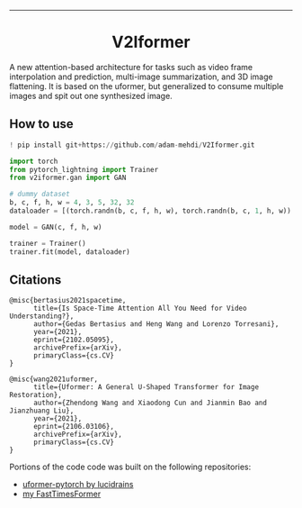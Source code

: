 ---

<div align="center">    
 
# V2Iformer

</div>

A new attention-based architecture for tasks such as video frame interpolation and prediction, multi-image summarization, and 3D image flattening. It is based on the uformer, but generalized to consume multiple images and spit out one synthesized image.

## How to use   
```python
! pip install git+https://github.com/adam-mehdi/V2Iformer.git

import torch
from pytorch_lightning import Trainer
from v2iformer.gan import GAN

# dummy dataset
b, c, f, h, w = 4, 3, 5, 32, 32
dataloader = [(torch.randn(b, c, f, h, w), torch.randn(b, c, 1, h, w)) for i in range(100)]

model = GAN(c, f, h, w)

trainer = Trainer()
trainer.fit(model, dataloader)
```

## Citations

```
@misc{bertasius2021spacetime,
      title={Is Space-Time Attention All You Need for Video Understanding?}, 
      author={Gedas Bertasius and Heng Wang and Lorenzo Torresani},
      year={2021},
      eprint={2102.05095},
      archivePrefix={arXiv},
      primaryClass={cs.CV}
}

@misc{wang2021uformer,
      title={Uformer: A General U-Shaped Transformer for Image Restoration}, 
      author={Zhendong Wang and Xiaodong Cun and Jianmin Bao and Jianzhuang Liu},
      year={2021},
      eprint={2106.03106},
      archivePrefix={arXiv},
      primaryClass={cs.CV}
}

```   

Portions of the code code was built on the following repositories:
- [uformer-pytorch by lucidrains](https://github.com/lucidrains/uformer-pytorch)
- [my FastTimesFormer](https://github.com/adam-mehdi/FastTimeSformer)

